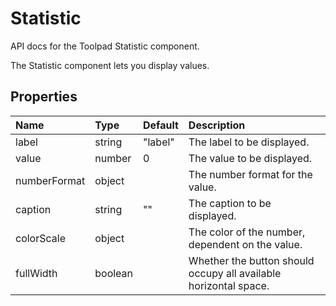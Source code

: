 <!-- This file has been auto-generated using `yarn docs:build:api`. -->

# Statistic

<p class="description">API docs for the Toolpad Statistic component.</p>

The Statistic component lets you display values.

## Properties

| Name                                        | Type                                   | Default                                   | Description                                                      |
| :------------------------------------------ | :------------------------------------- | :---------------------------------------- | :--------------------------------------------------------------- |
| <span class="prop-name">label</span>        | <span class="prop-type">string</span>  | <span class="prop-default">"label"</span> | The label to be displayed.                                       |
| <span class="prop-name">value</span>        | <span class="prop-type">number</span>  | <span class="prop-default">0</span>       | The value to be displayed.                                       |
| <span class="prop-name">numberFormat</span> | <span class="prop-type">object</span>  |                                           | The number format for the value.                                 |
| <span class="prop-name">caption</span>      | <span class="prop-type">string</span>  | <span class="prop-default">""</span>      | The caption to be displayed.                                     |
| <span class="prop-name">colorScale</span>   | <span class="prop-type">object</span>  |                                           | The color of the number, dependent on the value.                 |
| <span class="prop-name">fullWidth</span>    | <span class="prop-type">boolean</span> |                                           | Whether the button should occupy all available horizontal space. |

